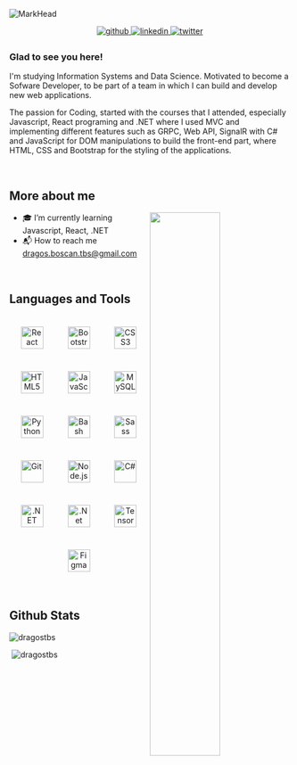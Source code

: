 ![MarkHead](https://i.ibb.co/wgznY0m/Group-2.png)

<div align="center">
<a href="https://github.com/dragostbs" target="_blank">
<img src=https://img.shields.io/badge/github-%2324292e.svg?&style=for-the-badge&logo=github&logoColor=white alt=github style="margin-bottom: 5px;" />
</a>
<a href="https://linkedin.com/in/boscan-dragos-4a7a631b7" target="_blank">
<img src=https://img.shields.io/badge/linkedin-%231E77B5.svg?&style=for-the-badge&logo=linkedin&logoColor=white alt=linkedin style="margin-bottom: 5px;" />
</a>
<a href="https://twitter.com/@dragosboscan" target="_blank">
<img src=https://img.shields.io/badge/twitter-%2300acee.svg?&style=for-the-badge&logo=twitter&logoColor=white alt=twitter style="margin-bottom: 5px;" />
</a>  
</div>  
  



### Glad to see you here!  
I'm studying Information Systems and Data Science. Motivated to become a Sofware Developer, to be part of a team in which I can build and develop new web applications. 

The passion for Coding, started with the courses that I attended, especially Javascript, React programing and .NET where I used  MVC and implementing different features such as GRPC, Web API, SignalR with C# and JavaScript for DOM manipulations to build the front-end part, where HTML, CSS and Bootstrap for the styling of the applications.  
  

<br/>  


## More about me 
<img src="https://media3.giphy.com/media/26tn33aiTi1jkl6H6/giphy.gif" align="right" style="width: 50%" />

- 🎓  I’m currently learning Javascript, React, .NET  
- 📬  How to reach me dragos.boscan.tbs@gmail.com  


<br/>  


## Languages and Tools  
<div align="center">  
<a href="https://reactjs.org/" target="_blank"><img style="margin: 20px" src="https://profilinator.rishav.dev/skills-assets/react-original-wordmark.svg" alt="React" height="40" /></a>  
<a href="https://getbootstrap.com/docs/3.4/javascript/" target="_blank"><img style="margin: 20px" src="https://profilinator.rishav.dev/skills-assets/bootstrap-plain.svg" alt="Bootstrap" height="40" /></a>  
<a href="https://www.w3schools.com/css/" target="_blank"><img style="margin: 20px" src="https://profilinator.rishav.dev/skills-assets/css3-original-wordmark.svg" alt="CSS3" height="40" /></a>  
<a href="https://en.wikipedia.org/wiki/HTML5" target="_blank"><img style="margin: 20px" src="https://profilinator.rishav.dev/skills-assets/html5-original-wordmark.svg" alt="HTML5" height="40" /></a>  
<a href="https://www.javascript.com/" target="_blank"><img style="margin: 20px" src="https://profilinator.rishav.dev/skills-assets/javascript-original.svg" alt="JavaScript" height="40" /></a>  
<a href="https://www.mysql.com/" target="_blank"><img style="margin: 20px" src="https://profilinator.rishav.dev/skills-assets/mysql-original-wordmark.svg" alt="MySQL" height="40" /></a>  
<a href="https://www.python.org/" target="_blank"><img style="margin: 20px" src="https://profilinator.rishav.dev/skills-assets/python-original.svg" alt="Python" height="40" /></a>  
<a href="https://www.gnu.org/software/bash/" target="_blank"><img style="margin: 20px" src="https://profilinator.rishav.dev/skills-assets/gnu_bash-icon.svg" alt="Bash" height="40" /></a>  
<a href="https://sass-lang.com/" target="_blank"><img style="margin: 20px" src="https://profilinator.rishav.dev/skills-assets/sass-original.svg" alt="Sass" height="40" /></a>  
<a href="https://github.com/" target="_blank"><img style="margin: 20px" src="https://profilinator.rishav.dev/skills-assets/git-scm-icon.svg" alt="Git" height="40" /></a>  
<a href="https://nodejs.org/" target="_blank"><img style="margin: 20px" src="https://profilinator.rishav.dev/skills-assets/nodejs-original-wordmark.svg" alt="Node.js" height="40" /></a>  
<a href="https://docs.microsoft.com/en-us/dotnet/csharp/" target="_blank"><img style="margin: 20px" src="https://profilinator.rishav.dev/skills-assets/csharp-original.svg" alt="C#" height="40" /></a>  
<a href="https://dotnet.microsoft.com/download/dotnet-framework" target="_blank"><img style="margin: 20px" src="https://profilinator.rishav.dev/skills-assets/dot-net-original-wordmark.svg" alt=".NET" height="40" /></a>  
<a href="https://dotnet.microsoft.com/download" target="_blank"><img style="margin: 20px" src="https://profilinator.rishav.dev/skills-assets/dotnetcore.png" alt=".Net Core" height="40" /></a>  
<a href="https://www.tensorflow.org/" target="_blank"><img style="margin: 20px" src="https://profilinator.rishav.dev/skills-assets/tensorflow-icon.svg" alt="TensorFlow" height="40" /></a>  
<a href="https://www.figma.com/" target="_blank"><img style="margin: 20px" src="https://profilinator.rishav.dev/skills-assets/figma-icon.svg" alt="Figma" height="40" /></a>  
</div>  

<br/>  


## Github Stats  
<p><img src="https://github-readme-stats.vercel.app/api/top-langs?username=dragostbs&locale=en&layout=compact&count_private=true&hide_border=true&title_color=ffffff&icon_color=34abeb&text_color=daf7dc&bg_color=454A49" alt="dragostbs" /></p>

<p>&nbsp;<img src="https://github-readme-stats.vercel.app/api?username=dragostbs&hide_border=true&layout=compact&title_color=ffffff&icon_color=34abeb&text_color=daf7dc&bg_color=454A49" alt="dragostbs" /></p>



